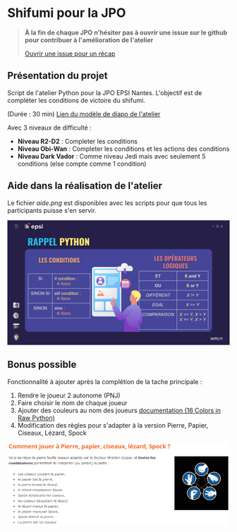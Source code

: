 # Shifumi pour la JPO

> **À la fin de chaque JPO n'hésiter pas à ouvrir une issue sur le github pour contribuer à l'amélioration de l'atelier**
> 
>[Ouvrir une issue pour un récap](https://github.com/louis-ducruet/JPO-Shifumi/issues/new?assignees=louis-ducruet&labels=R%C3%A9cap+JPO&template=r-sum--de-la-jpo.md&title=%5BR%C3%A9cap+JPO%5D+%3A+31%2F12%2F2000)

## Présentation du projet

Script de l'atelier Python pour la JPO EPSI Nantes. 
L'objectif est de compléter les conditions de victoire du shifumi.

(Durée : 30 min)
[Lien du modèle de diapo de l'atelier](https://docs.google.com/presentation/d/11WMAlkuY-EaasJS3OAQxBNtRtPIiSXcbwbYN2b9HRKc/edit?usp=sharing)

Avec 3 niveaux de difficulté :
- **Niveau R2-D2** : Completer les conditions 
- **Niveau Obi-Wan** : Completer les conditions et les actions des conditions
- **Niveau Dark Vador** : Comme niveau Jedi mais avec seulement 5 conditions (else compte comme 1 condition)

## Aide dans la réalisation de l'atelier

Le fichier *aide.png* est disponibles avec les scripts pour que tous les participants puisse s'en servir.

![rappel des condition en python](https://github.com/Epsius-44/JPO-Shifumi/blob/main/doc/img/aide.png?raw=true)

## Bonus possible

Fonctionnalité à ajouter après la complétion de la tache principale :
1. Rendre le joueur 2 autonome (PNJ)
2. Faire choisir le nom de chaque joueur
3. Ajouter des couleurs au nom des joueurs [documentation (16 Colors in Raw Python)](https://stackabuse.com/how-to-print-colored-text-in-python/#16colorsinrawpython)
4. Modification des règles pour s'adapter à la version Pierre, Papier, Ciseaux, Lézard, Spock 

![Règle du jeu](https://github.com/Epsius-44/JPO-Shifumi/blob/main/doc/img/bonus-regles-suplementaires.png?raw=true)
